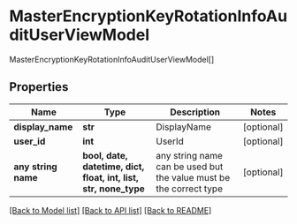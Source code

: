 # MasterEncryptionKeyRotationInfoAuditUserViewModel

MasterEncryptionKeyRotationInfoAuditUserViewModel[]

## Properties
Name | Type | Description | Notes
------------ | ------------- | ------------- | -------------
**display_name** | **str** | DisplayName | [optional] 
**user_id** | **int** | UserId | [optional] 
**any string name** | **bool, date, datetime, dict, float, int, list, str, none_type** | any string name can be used but the value must be the correct type | [optional]

[[Back to Model list]](../README.md#documentation-for-models) [[Back to API list]](../README.md#documentation-for-api-endpoints) [[Back to README]](../README.md)


